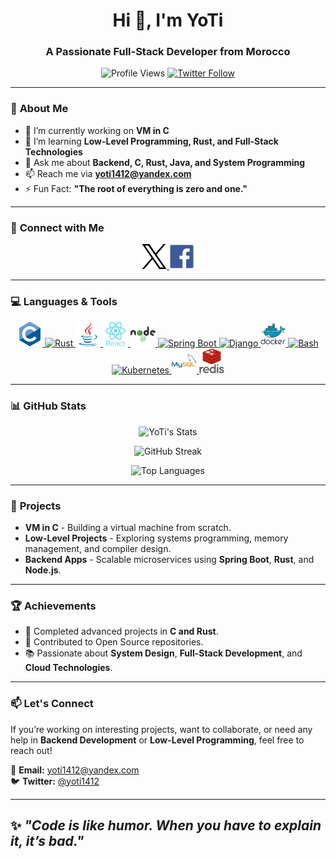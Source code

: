 <h1 align="center">Hi 👋, I'm YoTi</h1>
<h3 align="center">A Passionate Full-Stack Developer from Morocco</h3>

<p align="center">
  <img src="https://komarev.com/ghpvc/?username=yoti1412&label=Profile%20Views&color=blue&style=flat" alt="Profile Views" />
  <a href="https://twitter.com/yoti1412" target="blank">
    <img src="https://img.shields.io/twitter/follow/yoti1412?logo=twitter&style=for-the-badge" alt="Twitter Follow" />
  </a>
</p>

---

### 🚀 **About Me**
- 🔭 I’m currently working on **VM in C**  
- 🌱 I’m learning **Low-Level Programming, Rust, and Full-Stack Technologies**  
- 💬 Ask me about **Backend, C, Rust, Java, and System Programming**  
- 📫 Reach me via **yoti1412@yandex.com**  
- ⚡ Fun Fact: **"The root of everything is zero and one."**  

---

### 📱 **Connect with Me**
<p align="center">
<a href="https://twitter.com/yoti1412" target="blank">
  <img src="https://raw.githubusercontent.com/devicons/devicon/master/icons/twitter/twitter-original.svg" alt="Twitter" width="40" height="40"/>
</a>
<a href="https://fb.com/yasser.rafai" target="blank">
  <img src="https://raw.githubusercontent.com/devicons/devicon/master/icons/facebook/facebook-original.svg" alt="Facebook" width="40" height="40"/>
</a>
</p>

---

### 💻 **Languages & Tools**
<p align="center">
  <a href="https://www.cprogramming.com/" target="_blank">
    <img src="https://raw.githubusercontent.com/devicons/devicon/master/icons/c/c-original.svg" alt="C" width="40" height="40"/>
  </a>
  <a href="https://www.rust-lang.org/" target="_blank">
    <img src="https://www.rust-lang.org/logos/rust-logo-blk.svg" alt="Rust" width="40" height="40"/>
  </a>
  <a href="https://www.java.com/" target="_blank">
    <img src="https://raw.githubusercontent.com/devicons/devicon/master/icons/java/java-original.svg" alt="Java" width="40" height="40"/>
  </a>
  <a href="https://reactjs.org/" target="_blank">
    <img src="https://raw.githubusercontent.com/devicons/devicon/master/icons/react/react-original-wordmark.svg" alt="React" width="40" height="40"/>
  </a>
  <a href="https://nodejs.org" target="_blank">
    <img src="https://raw.githubusercontent.com/devicons/devicon/master/icons/nodejs/nodejs-original-wordmark.svg" alt="Node.js" width="40" height="40"/>
  </a>
  <a href="https://spring.io/" target="_blank">
    <img src="https://www.vectorlogo.zone/logos/springio/springio-icon.svg" alt="Spring Boot" width="40" height="40"/>
  </a>
  <a href="https://www.djangoproject.com/" target="_blank">
    <img src="https://cdn.worldvectorlogo.com/logos/django.svg" alt="Django" width="40" height="40"/>
  </a>
  <a href="https://www.docker.com/" target="_blank">
    <img src="https://raw.githubusercontent.com/devicons/devicon/master/icons/docker/docker-original-wordmark.svg" alt="Docker" width="40" height="40"/>
  </a>
  <a href="https://www.gnu.org/software/bash/" target="_blank">
    <img src="https://www.vectorlogo.zone/logos/gnu_bash/gnu_bash-icon.svg" alt="Bash" width="40" height="40"/>
  </a>
  <a href="https://kubernetes.io/" target="_blank">
    <img src="https://www.vectorlogo.zone/logos/kubernetes/kubernetes-icon.svg" alt="Kubernetes" width="40" height="40"/>
  </a>
  <a href="https://www.mysql.com/" target="_blank">
    <img src="https://raw.githubusercontent.com/devicons/devicon/master/icons/mysql/mysql-original-wordmark.svg" alt="MySQL" width="40" height="40"/>
  </a>
  <a href="https://redis.io/" target="_blank">
    <img src="https://raw.githubusercontent.com/devicons/devicon/master/icons/redis/redis-original-wordmark.svg" alt="Redis" width="40" height="40"/>
  </a>
</p>

---

### 📊 **GitHub Stats**
<p align="center">
  <img src="https://github-readme-stats.vercel.app/api?username=yoti1412&show_icons=true&theme=default&locale=en" alt="YoTi's Stats" />
</p>

<p align="center">
  <img src="https://github-readme-streak-stats.herokuapp.com/?user=yoti1412&theme=default" alt="GitHub Streak" />
</p>

<p align="center">
  <img src="https://github-readme-stats.vercel.app/api/top-langs?username=yoti1412&show_icons=true&locale=en&layout=compact" alt="Top Languages" />
</p>

---

### 🔧 **Projects**
- **VM in C** - Building a virtual machine from scratch.  
- **Low-Level Projects** - Exploring systems programming, memory management, and compiler design.  
- **Backend Apps** - Scalable microservices using **Spring Boot**, **Rust**, and **Node.js**.

---

### 🏆 **Achievements**
- 🧠 Completed advanced projects in **C and Rust**.  
- 🚀 Contributed to Open Source repositories.  
- 📚 Passionate about **System Design**, **Full-Stack Development**, and **Cloud Technologies**.

---

### 📫 **Let's Connect**
If you’re working on interesting projects, want to collaborate, or need any help in **Backend Development** or **Low-Level Programming**, feel free to reach out!

📧 **Email:** yoti1412@yandex.com  
🐦 **Twitter:** [@yoti1412](https://twitter.com/yoti1412)  

---

✨ _"Code is like humor. When you have to explain it, it’s bad."_  
---

